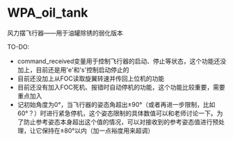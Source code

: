 # WPA_oil_tank
风力摆飞行器——用于油罐除锈的弱化版本

TO-DO:
- command_received变量用于控制飞行器的启动、停止等状态，这个功能还没加上，目前还是用'e'和's'控制启动停止的
- 目前还没加上从FOC读取旋翼转速并传回上位机的功能
- 目前还没有加入FOC死机、报错时自动停机的功能，这个功能比较重要，需要重点加入
- 记初始角度为0°，当飞行器的姿态角超出±90°（或者再进一步限制，比如60°？）时进行紧急停机，这个姿态限制的具体数值可以和老师讨论一下。为了防止参考姿态本身超出这个值的情况，可以对接收到的参考姿态值进行预处理，让它保持在±80°以内（加一点裕度用来超调）
